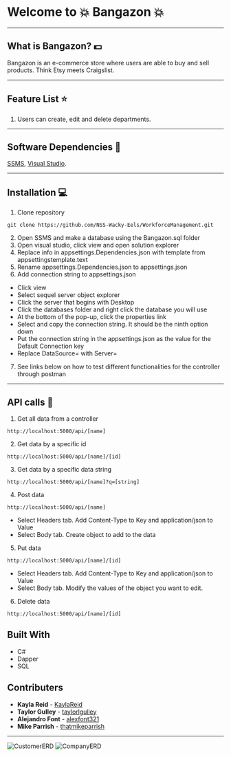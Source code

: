 # Welcome to :boom: Bangazon :boom:

----
## What is Bangazon? :dollar:
Bangazon is an e-commerce store where users are able to buy and sell products. Think Etsy meets Craigslist. 

----
## Feature List :star:
1. Users can create, edit and delete departments.

----
## Software Dependencies :space_invader:

[SSMS](https://docs.microsoft.com/en-us/sql/ssms/download-sql-server-management-studio-ssms?view=sql-server-2017), 
[Visual Studio](https://visualstudio.microsoft.com/).

---
## Installation :computer:
1. Clone repository
```
git clone https://github.com/NSS-Wacky-Eels/WorkforceManagement.git
```
2. Open SSMS and make a database using the Bangazon.sql folder
3. Open visual studio, click view and open solution explorer
4. Replace info in appsettings.Dependencies.json with template from appsettingstemplate.text
5. Rename appsettings.Dependencies.json to appsettings.json
6. Add connection string to appsettings.json
- Click view
- Select sequel server object explorer
- Click the server that begins with Desktop
- Click the databases folder and right click the database you will use
- At the bottom of the pop-up, click the properties link
- Select and copy the connection string. It should be the ninth option down
- Put the connection string in the appsettings.json as the value for the Default Connection key
- Replace DataSource= with Server= 
7. See links below on how to test different functionalities for the controller through postman

----
## API calls :link:
1. Get all data from a controller
```
http://localhost:5000/api/[name]
```
2. Get data by a specific id
```
http://localhost:5000/api/[name]/[id]
```
3. Get data by a specific data string
```
http://localhost:5000/api/[name]?q=[string]
```
4. Post data
```
http://localhost:5000/api/[name]
```
- Select Headers tab. Add Content-Type to Key and application/json to Value
- Select Body tab. Create object to add to the data
5. Put data
```
http://localhost:5000/api/[name]/[id]
```
- Select Headers tab. Add Content-Type to Key and application/json to Value
- Select Body tab. Modify the values of the object you want to edit.
6. Delete data 
```
http://localhost:5000/api/[name]/[id]
```

## Built With

* C#
* Dapper
* SQL

## Contributers

* **Kayla Reid** - [KaylaReid](https://github.com/KaylaReid)
* **Taylor Gulley** - [taylorlgulley](https://github.com/taylorlgulley)
* **Alejandro Font** - [alexfont321](https://github.com/alexfont321)
* **Mike Parrish** - [thatmikeparrish](https://github.com/thatmikeparrish)

----
![CustomerERD](https://github.com/NSS-Likeable-Lemurs/BangazonAPI/blob/master/Images/Bangazon-Customer.PNG)
![CompanyERD](https://github.com/NSS-Likeable-Lemurs/BangazonAPI/blob/master/Images/Bangazon-Company.PNG)
